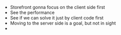 * Storefront gonna focus on the client side first
* See the performance
* See if we can solve it just by client code first
* Moving to the server side is a goal, but not in sight
*